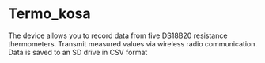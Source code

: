 # Termo_kosa
The device allows you to record data from five DS18B20 resistance thermometers. Transmit measured values ​​via wireless radio communication. Data is saved to an SD drive in CSV format

